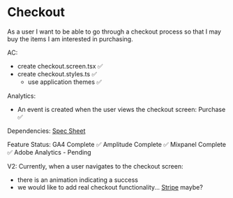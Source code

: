 # Checkout

As a user I want to be able to go through a checkout process so that I may buy the items I am interested in purchasing.

AC: 
- create checkout.screen.tsx ✅
- create checkout.styles.ts ✅
    - use application themes ✅

Analytics:
 - An event is created when the user views the checkout screen: Purchase ✅
 
Dependencies:
    [Spec Sheet](https://docs.google.com/spreadsheets/d/1XjU3QFf_wD4_UEoyGYmgohfrjzf7GZBR1wWtNOyYD_Q/)

Feature Status:
GA4 Complete ✅
Amplitude Complete ✅
Mixpanel Complete ✅
Adobe Analytics - Pending

V2:
Currently, when a user navigates to the checkout screen:
- there is an animation indicating a success
- we would like to add real checkout functionality... [Stripe](https://stripe.com/docs/payments) maybe?